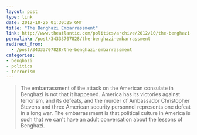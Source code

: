 ```yaml
---
layout: post
type: link
date: 2012-10-26 01:30:25 GMT
title: "The Benghazi Embarrassment"
link: http://www.theatlantic.com/politics/archive/2012/10/the-benghazi-embarrassment/263735/
permalink: /post/34333707828/the-benghazi-embarrassment
redirect_from: 
  - /post/34333707828/the-benghazi-embarrassment
categories:
- benghazi
- politics
- terrorism
---
```

<blockquote>The embarrassment of the attack on the American consulate in Benghazi is not that it happened. America has its victories against terrorism, and its defeats, and the murder of Ambassador Christopher Stevens and three American security personnel represents one defeat in a long war. The embarrassment is that political culture in America is such that we can't have an adult conversation about the lessons of Benghazi.</blockquote>